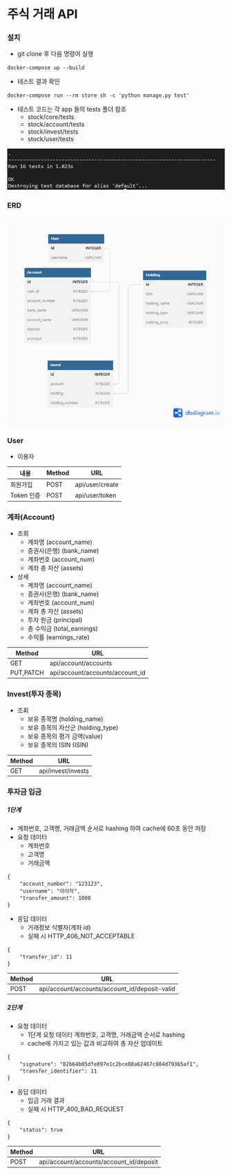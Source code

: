 # 주식 거래 API

### 설치
- git clone 후 다음 명령어 실행
```
docker-compose up --build
```
- 테스트 결과 확인
```
docker-compose run --rm store sh -c 'python manage.py test'
```
- 테스트 코드는 각 app 들의 tests 폴더 참조
  - stock/core/tests
  - stock/account/tests
  - stock/invest/tests
  - stock/user/tests

<img src='/images/test.PNG'>


### ERD
<img src='/images/ERD.png'>

### User
- 이용자

| 내용 | Method | URL |
|------|---|---------|
|회원가입|POST| api/user/create|
|Token 인증|POST| api/user/token|

### 계좌(Account)
 - 조회
   - 계좌명 (account_name)
   - 증권사(은행) (bank_name)
   - 계좌번호 (account_num)
   - 계좌 총 자산 (assets)
 - 상세
   - 계좌명 (account_name)
   - 증권사(은행) (bank_name)
   - 계좌번호 (account_num)
   - 계좌 총 자산 (assets)
   - 투자 원금 (principal)
   - 총 수익금 (total_earnings)
   - 수익률 (earnings_rate)

| Method | URL |
|---|------| 
|GET| api/account/accounts|
|PUT,PATCH| api/account/accounts/account_id|

### Invest(투자 종목)
- 조회
  - 보유 종목명 (holding_name)
  - 보유 종목의 자산군 (holding_type)
  - 보유 종목의 평가 금액(value)
  - 보유 종목의 ISIN (ISIN)
  
| Method | URL |
|--------|--------| 
|GET| api/invest/invests|

### 투자금 입금
##### 1단계
 - 계좌번호, 고객명, 거래금액 순서로 hashing 하여 cache에 60초 동안 저장
 - 요청 데이터
    - 계좌번호
    - 고객명
    - 거래금액
```
{
    "account_number": "123123",
    "username": "아이작",
    "transfer_amount": 1000
}
```
- 응답 데이터
  - 거래정보 식별자(계좌 id)
  - 실패 시 HTTP_406_NOT_ACCEPTABLE
```
{
    "transfer_id": 11
}
```

| Method | URL |
|--------|--------| 
|POST| api/account/accounts/account_id/deposit-valid|

##### 2단계
 - 요청 데이터
   - 1단계 요청 데이터 계좌번호, 고객명, 거래금액 순서로 hashing
   - cache에 가지고 있는 값과 비교하여 총 자산 업데이트
```
{
    "signature": "82b64b05dfe897e1c2bce88a62467c084d79365af1",
    "transfer_identifier": 11
}
```
- 응답 데이터
  - 입금 거래 결과
  - 실패 시 HTTP_400_BAD_REQUEST
```
{
    "status": true
}
```

| Method | URL |
|--------|--------| 
|POST| api/account/accounts/account_id/deposit|
  